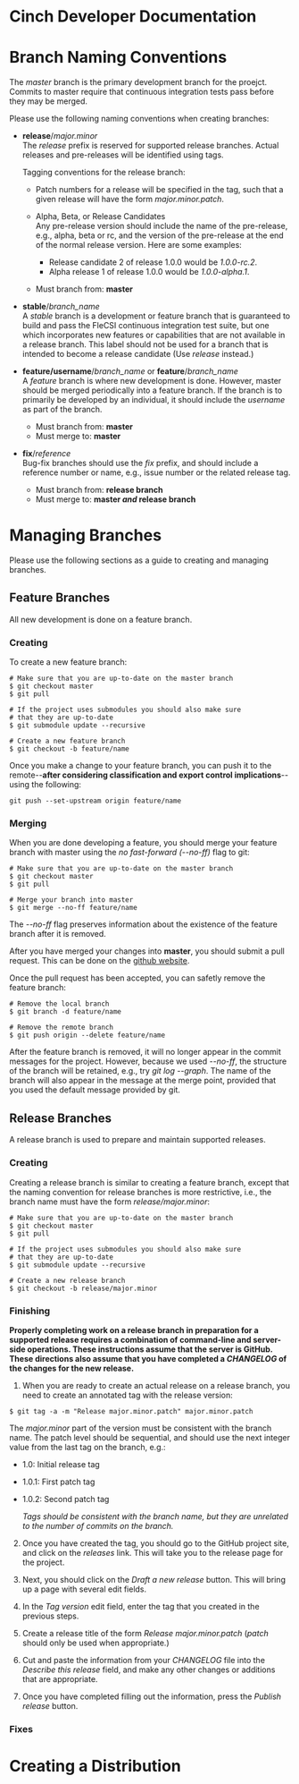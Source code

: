 # Cinch Developer Documentation

# Branch Naming Conventions

The *master* branch is the primary development branch for the
proejct. Commits to master require that continuous integration tests
pass before they may be merged.

Please use the following naming conventions when creating branches:

* **release**/*major.minor*<br>
  The *release* prefix is reserved for supported release
  branches. Actual releases and pre-releases will be identified using
  tags.
  
  Tagging conventions for the release branch:

  * Patch numbers for a release will be specified in the tag, such
    that a given release will have the form *major.minor.patch*.  

  * Alpha, Beta, or Release Candidates<br>
    Any pre-release version should include the name of the pre-release,
    e.g., alpha, beta or rc, and the version of the pre-release at the
    end of the normal release version. Here are some examples:

    * Release candidate 2 of release 1.0.0 would be *1.0.0-rc.2*.
    * Alpha release 1 of release 1.0.0 would be *1.0.0-alpha.1*.

  * Must branch from: **master**

* **stable**/*branch\_name*<br>
  A *stable* branch is a development or feature branch that is
  guaranteed to build and pass the FleCSI continuous integration test
  suite, but one which incorporates new features or capabilities that
  are not available in a release branch. This label should not be used
  for a branch that is intended to become a release candidate (Use
  *release* instead.)

* **feature/username**/*branch\_name* or **feature**/*branch\_name*<br>
  A *feature* branch is where new development is done. However, master
  should be merged periodically into a feature branch. If the branch is
  to primarily be developed by an individual, it should include the
  *username* as part of the branch.

  * Must branch from: **master**
  * Must merge to: **master**

* **fix**/*reference*<br>
  Bug-fix branches should use the *fix* prefix, and should include
  a reference number or name, e.g., issue number or the related release
  tag.

  * Must branch from: **release branch**
  * Must merge to: **master *and* release branch**

# Managing Branches
Please use the following sections as a guide to creating and managing
branches.

## Feature Branches
All new development is done on a feature branch.

### Creating
To create a new feature branch:
```
# Make sure that you are up-to-date on the master branch
$ git checkout master
$ git pull

# If the project uses submodules you should also make sure
# that they are up-to-date
$ git submodule update --recursive

# Create a new feature branch
$ git checkout -b feature/name
```
Once you make a change to your feature branch, you can push it to the
remote--**after considering classification and export control
implications**--using the following:
```
git push --set-upstream origin feature/name
```

### Merging
When you are done developing a feature, you should merge your feature
branch with master using the *no fast-forward (--no-ff)* flag to git:
```
# Make sure that you are up-to-date on the master branch
$ git checkout master
$ git pull

# Merge your branch into master
$ git merge --no-ff feature/name
```
The *--no-ff* flag preserves information about the existence of the
feature branch after it is removed.

After you have merged your changes into **master**, you should submit a
pull request. This can be done on the [github
website](https://github.com/laristra).

Once the pull request has been accepted, you can safetly remove the
feature branch:
```
# Remove the local branch
$ git branch -d feature/name

# Remove the remote branch
$ git push origin --delete feature/name
```
After the feature branch is removed, it will no longer appear in the
commit messages for the project. However, because we used *--no-ff*, the
structure of the branch will be retained, e.g., try *git log --graph*.
The name of the branch will also appear in the message at the merge
point, provided that you used the default message provided by git.

## Release Branches
A release branch is used to prepare and maintain supported releases.

### Creating
Creating a release branch is similar to creating a feature branch,
except that the naming convention for release branches is more
restrictive, i.e., the branch name must have the form
*release/major.minor*:
```
# Make sure that you are up-to-date on the master branch
$ git checkout master
$ git pull

# If the project uses submodules you should also make sure
# that they are up-to-date
$ git submodule update --recursive

# Create a new release branch
$ git checkout -b release/major.minor
```

### Finishing
**Properly completing work on a release branch in preparation for a
supported release requires a combination of command-line and server-side
operations. These instructions assume that the server is GitHub. These
directions also assume that you have completed a *CHANGELOG* of the
changes for the new release.**

1. When you are ready to create an actual release on a release branch, you
need to create an annotated tag with the release version:
```
$ git tag -a -m "Release major.minor.patch" major.minor.patch
```
The *major.minor* part of the version must be consistent with the branch
name. The patch level should be sequential, and should use the next
integer value from the last tag on the branch, e.g.:
 * 1.0: Initial release tag
 * 1.0.1: First patch tag
 * 1.0.2: Second patch tag

   *Tags should be consistent with the branch name, but they are
unrelated to the number of commits on the branch.*

2. Once you have created the tag, you should go to the GitHub project site,
and click on the *releases* link. This will take you to the release page
for the project.

3. Next, you should click on the *Draft a new release* button. This will
bring up a page with several edit fields.

4. In the *Tag version* edit field, enter the tag that you created in the
previous steps.

5. Create a release title of the form *Release major.minor.patch* (*patch*
should only be used when appropriate.)

6. Cut and paste the information from your *CHANGELOG* file into the
*Describe this release* field, and make any other changes or additions
that are appropriate.

7. Once you have completed filling out the information, press the *Publish
release* button.

### Fixes

# Creating a Distribution

<!-- vim: set tabstop=2 shiftwidth=2 expandtab fo=cqt tw=72 : -->
